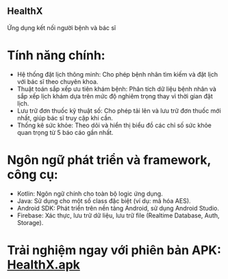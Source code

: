 ## HealthX
Ứng dụng kết nối người bệnh và bác sĩ 
# Tính năng chính:
- Hệ thống đặt lịch thông minh: Cho phép bệnh nhân tìm kiếm và đặt lịch với bác sĩ theo chuyên khoa.
- Thuật toán sắp xếp ưu tiên khám bệnh: Phân tích dữ liệu bệnh nhân và sắp xếp lịch khám dựa trên mức độ nghiêm trọng thay vì thời gian đặt lịch.
- Lưu trữ đơn thuốc kỹ thuật số: Cho phép tải lên và lưu trữ đơn thuốc mới nhất, giúp bác sĩ truy cập khi cần.
- Thống kê sức khỏe: Theo dõi và hiển thị biểu đồ các chỉ số sức khỏe quan trọng từ 5 báo cáo gần nhất.
# Ngôn ngữ phát triển và framework, công cụ:
- Kotlin: Ngôn ngữ chính cho toàn bộ logic ứng dụng.
- Java: Sử dụng cho một số class đặc biệt (ví dụ: mã hóa AES).
- Android SDK: Phát triển trên nền tảng Android, sử dụng Android Studio.
- Firebase: Xác thực, lưu trữ dữ liệu, lưu trữ file (Realtime Database, Auth, Storage).
# Trải nghiệm ngay với phiên bản APK: [HealthX.apk](https://github.com/tr1la/HealthXApp/blob/main/HealthX.apk) 
